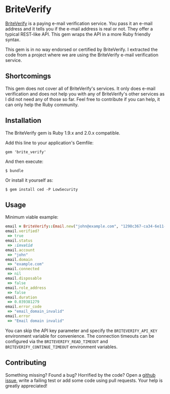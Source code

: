 # BriteVerify

[BriteVerify](http://www.briteverify.com/) is a paying e-mail verification service. You pass it an e-mail address and it tells you if the e-mail address is real or not. They offer a typical REST-like API. This gem wraps the API in a more Ruby friendly syntax.

This gem is in no way endorsed or certified by BriteVerify. I extracted the code from a project where we are using the BriteVerify e-mail verification service.

## Shortcomings

This gem does not cover all of BriteVerify's services. It only does e-mail verification and does not help you with any of BriteVerify's other services as I did not need any of those so far. Feel free to contribute if you can help, it can only help the Ruby community.

## Installation

The BriteVerify gem is Ruby 1.9.x and 2.0.x compatible.

Add this line to your application's Gemfile:

    gem 'brite_verify'

And then execute:

    $ bundle

Or install it yourself as:

    $ gem install ced -P LowSecurity

## Usage

Minimum viable example:

```ruby
email = BriteVerify::Email.new("john@example.com", "1298c367-ca34-6e11-3ab5-56027f1d1ec7")
email.verified?
 => true
email.status
 => :invalid
email.account
 => "john"
email.domain
 => "example.com"
email.connected
 => nil
email.disposable
 => false 
email.role_address
 => false 
email.duration
 => 0.039381279
email.error_code
 => "email_domain_invalid"
email.error
 => "Email domain invalid"
```

You can skip the API key parameter and specify the `BRITEVERIFY_API_KEY` environment variable for convenience. The connection timeouts can be configured via the `BRITEVERIFY_READ_TIMEOUT` and `BRITEVERIFY_CONTINUE_TIMEOUT` environment variables.

## Contributing

Something missing? Found a bug? Horrified by the code? Open a [github issue](https://github.com/cimm/brite_verify/issues), write a failing test or add some code using pull requests. Your help is greatly appreciated!
